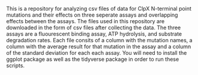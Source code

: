 This is a repository for analyzing csv files of data for ClpX N-terminal point mutations and their effects on 
three seperate assays and overlapping effects between the assays.
The files used in this repository are downloaded in the form of csv files after collecting the data. 
The three assays are a fluourescent binding assay, ATP hydrolysis, and substrate degradation rates. Each file consits of 
a column with the mutation names, a column with the average result for that mutation in the assay and a column of the standard deviation for each each assay.
You will need to install the ggplot package as well as the tidyverse package in order to run these scripts.

